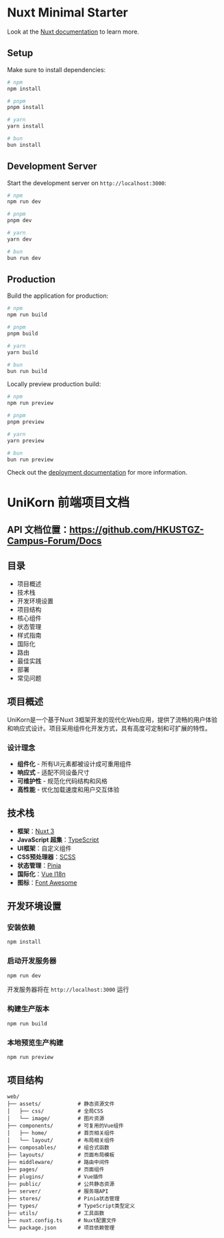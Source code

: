 # Nuxt Minimal Starter

Look at the [Nuxt documentation](https://nuxt.com/docs/getting-started/introduction) to learn more.

## Setup

Make sure to install dependencies:

```bash
# npm
npm install

# pnpm
pnpm install

# yarn
yarn install

# bun
bun install
```

## Development Server

Start the development server on `http://localhost:3000`:

```bash
# npm
npm run dev

# pnpm
pnpm dev

# yarn
yarn dev

# bun
bun run dev
```

## Production

Build the application for production:

```bash
# npm
npm run build

# pnpm
pnpm build

# yarn
yarn build

# bun
bun run build
```

Locally preview production build:

```bash
# npm
npm run preview

# pnpm
pnpm preview

# yarn
yarn preview

# bun
bun run preview
```

Check out the [deployment documentation](https://nuxt.com/docs/getting-started/deployment) for more information.

# UniKorn 前端项目文档

## API 文档位置：https://github.com/HKUSTGZ-Campus-Forum/Docs

## 目录

- 项目概述
- 技术栈
- 开发环境设置
- 项目结构
- 核心组件
- 状态管理
- 样式指南
- 国际化
- 路由
- 最佳实践
- 部署
- 常见问题

## 项目概述

UniKorn是一个基于Nuxt 3框架开发的现代化Web应用，提供了流畅的用户体验和响应式设计。项目采用组件化开发方式，具有高度可定制和可扩展的特性。

### 设计理念

- **组件化** - 所有UI元素都被设计成可重用组件
- **响应式** - 适配不同设备尺寸
- **可维护性** - 规范化代码结构和风格
- **高性能** - 优化加载速度和用户交互体验

## 技术栈

- **框架**：[Nuxt 3](https://nuxt.com/)
- **JavaScript 超集**：[TypeScript](https://www.typescriptlang.org/)
- **UI框架**：自定义组件
- **CSS预处理器**：[SCSS](https://sass-lang.com/)
- **状态管理**：[Pinia](https://pinia.vuejs.org/)
- **国际化**：[Vue I18n](https://vue-i18n.intlify.dev/)
- **图标**：[Font Awesome](https://fontawesome.com/)

## 开发环境设置

### 安装依赖

```bash
npm install
```

### 启动开发服务器

```bash
npm run dev
```

开发服务器将在 `http://localhost:3000` 运行

### 构建生产版本

```bash
npm run build
```

### 本地预览生产构建

```bash
npm run preview
```

## 项目结构

```
web/
├── assets/            # 静态资源文件
│   ├── css/           # 全局CSS
│   └── image/         # 图片资源
├── components/        # 可复用的Vue组件
│   ├── home/          # 首页相关组件
│   └── layout/        # 布局相关组件
├── composables/       # 组合式函数
├── layouts/           # 页面布局模板
├── middleware/        # 路由中间件
├── pages/             # 页面组件
├── plugins/           # Vue插件
├── public/            # 公共静态资源
├── server/            # 服务端API
├── stores/            # Pinia状态管理
├── types/             # TypeScript类型定义
├── utils/             # 工具函数
├── nuxt.config.ts     # Nuxt配置文件
└── package.json       # 项目依赖管理
```